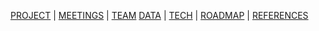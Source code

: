 
[PROJECT](./index.html) | [MEETINGS](./pages/meetings.html) | [TEAM](./pages/team.html) [DATA](./pages/data.html)  | [TECH](./pages/tech.html) | [ROADMAP](./pages/roadmap.html) | [REFERENCES](./pages/references.html)
